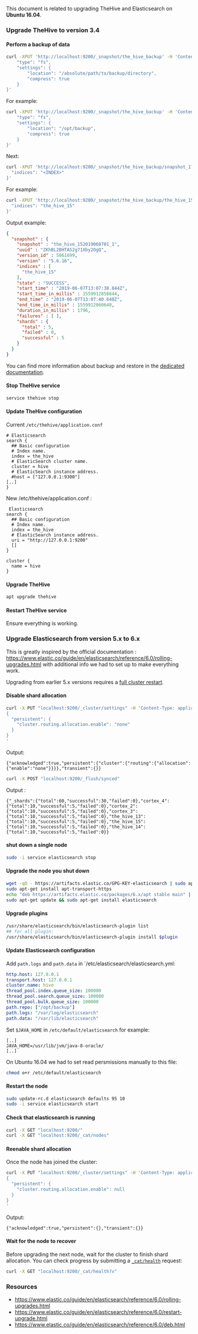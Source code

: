 This document is related to upgrading TheHive and Elasticsearch on **Ubuntu 16.04**.

### Upgrade TheHive to version 3.4

#### Perform a backup of data

```bash
curl -XPUT 'http://localhost:9200/_snapshot/the_hive_backup' -H 'Content-Type: application/json' -d '{
    "type": "fs",
    "settings": {
        "location": "/absolute/path/to/backup/directory",
        "compress": true
    }
}'
```

For example: 

```bash
curl -XPUT 'http://localhost:9200/_snapshot/the_hive_backup' -H 'Content-Type: application/json' -d '{
    "type": "fs",
    "settings": {
        "location": "/opt/backup",
        "compress": true
    }
}'
```

Next:

```bash
curl -XPUT 'http://localhost:9200/_snapshot/the_hive_backup/snapshot_1?wait_for_completion=true&pretty' -H 'Content-Type: application/json' -d '{
  "indices": "<INDEX>"
}'
```

For example:

```bash
curl -XPUT 'http://localhost:9200/_snapshot/the_hive_backup/the_hive_152019060701_1?wait_for_completion=true&pretty' -H 'Content-Type: application/json' -d '{
  "indices": "the_hive_15"
}'
```

Output example:

```json
{
  "snapshot" : {
    "snapshot" : "the_hive_152019060701_1",
    "uuid" : "ZKhBL2BHTAS2g71Xby2OgQ",
    "version_id" : 5061699,
    "version" : "5.6.16",
    "indices" : [
      "the_hive_15"
    ],
    "state" : "SUCCESS",
    "start_time" : "2019-06-07T13:07:38.844Z",
    "start_time_in_millis" : 1559912858844,
    "end_time" : "2019-06-07T13:07:40.640Z",
    "end_time_in_millis" : 1559912860640,
    "duration_in_millis" : 1796,
    "failures" : [ ],
    "shards" : {
      "total" : 5,
      "failed" : 0,
      "successful" : 5
    }
  }
}
```



You can find more information about backup and restore in the [dedicated documentation](https://github.com/TheHive-Project/TheHiveDocs/blob/master/admin/backup-restore.md). 

#### Stop TheHive service

```bash
service thehive stop
```

#### Update TheHive configuration

Current `/etc/thehive/application.conf`

```
# Elasticsearch
search {
  ## Basic configuration
  # Index name.
  index = the_hive
  # ElasticSearch cluster name.
  cluster = hive
  # ElasticSearch instance address.
  #host = ["127.0.0.1:9300"]
[..]
}
```

New /etc/thehive/application.conf :

```
 Elasticsearch
search {
  ## Basic configuration
  # Index name.
  index = the_hive
  # ElasticSearch instance address.
  uri = "http://127.0.0.1:9200"
  []
}

cluster {
  name = hive
}
```

#### Upgrade TheHive

```bash
apt upgrade thehive
```

#### Restart TheHive service

Ensure everything is working.

### Upgrade Elasticsearch from version 5.x to 6.x

This is greatly inspired by the official documentation : https://www.elastic.co/guide/en/elasticsearch/reference/6.0/rolling-upgrades.html with additional info we had to set up to make everything work.

Upgrading from earlier 5.x versions requires a [full cluster restart](https://www.elastic.co/guide/en/elasticsearch/reference/6.0/restart-upgrade.html). 

#### Disable shard allocation

```bash
curl -X PUT "localhost:9200/_cluster/settings" -H 'Content-Type: application/json' -d'
{
  "persistent": {
    "cluster.routing.allocation.enable": "none"
  }
}
'
```

Output:

```
{"acknowledged":true,"persistent":{"cluster":{"routing":{"allocation":{"enable":"none"}}}},"transient":{}}
```



```bash
curl -X POST "localhost:9200/_flush/synced"
```

Output :

```
{"_shards":{"total":60,"successful":30,"failed":0},"cortex_4":{"total":10,"successful":5,"failed":0},"cortex_2":{"total":10,"successful":5,"failed":0},"cortex_3":{"total":10,"successful":5,"failed":0},"the_hive_13":{"total":10,"successful":5,"failed":0},"the_hive_15":{"total":10,"successful":5,"failed":0},"the_hive_14":{"total":10,"successful":5,"failed":0}}
```

#### shut down a single node

```bash
sudo -i service elasticsearch stop
```

#### Upgrade the node you shut down

```bash
wget -qO - https://artifacts.elastic.co/GPG-KEY-elasticsearch | sudo apt-key add -
sudo apt-get install apt-transport-https
echo "deb https://artifacts.elastic.co/packages/6.x/apt stable main" | sudo tee -a /etc/apt/sources.list.d/elastic-6.x.list
sudo apt-get update && sudo apt-get install elasticsearch
```

#### Upgrade plugins 

```bash
/usr/share/elasticsearch/bin/elasticsearch-plugin list
## for all plugin:
/usr/share/elasticsearch/bin/elasticsearch-plugin install $plugin
```

#### Update Elasticsearch configuration

Add `path.logs` and `path.data` in `/etc/elasticsearch/elasticsearch.yml:

```yaml
http.host: 127.0.0.1
transport.host: 127.0.0.1
cluster.name: hive
thread_pool.index.queue_size: 100000
thread_pool.search.queue_size: 100000
thread_pool.bulk.queue_size: 100000
path.repo: ["/opt/backup"]
path.logs: "/var/log/elasticsearch"
path.data: "/var/lib/elasticsearch"
```

Set `$JAVA_HOME` in `/etc/default/elasticsearch` for example:

```
[..]
JAVA_HOME=/usr/lib/jvm/java-8-oracle/
[..]
```

On Ubuntu 16.04 we had to set read persmissions manually to this file: 

```bash
chmod o+r /etc/default/elasticsearch
```

#### Restart the node

```bash
sudo update-rc.d elasticsearch defaults 95 10
sudo -i service elasticsearch start

```

#### Check that elasticsearch is running 

```bash
curl -X GET "localhost:9200/"
curl -X GET "localhost:9200/_cat/nodes"
```

#### Reenable shard allocation

Once the node has joined the cluster:

```bash
curl -X PUT "localhost:9200/_cluster/settings" -H 'Content-Type: application/json' -d'
{
  "persistent": {
    "cluster.routing.allocation.enable": null
  }
}
'
```

Output:

```
{"acknowledged":true,"persistent":{},"transient":{}}
```



#### Wait for the node to recover

Before upgrading the next node, wait for the cluster to finish shard allocation. You can check progress by submitting a [`_cat/health`](https://www.elastic.co/guide/en/elasticsearch/reference/6.0/cat-health.html) request:

```bash
curl -X GET "localhost:9200/_cat/health?v"
```

### Resources

- https://www.elastic.co/guide/en/elasticsearch/reference/6.0/rolling-upgrades.html
- https://www.elastic.co/guide/en/elasticsearch/reference/6.0/restart-upgrade.html
- https://www.elastic.co/guide/en/elasticsearch/reference/6.0/deb.html
